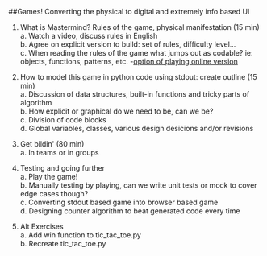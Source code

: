 ##Games! Converting the physical to digital and extremely info based UI

1. What is Mastermind? Rules of the game, physical manifestation (15 min)     
    a. Watch a video, discuss rules in English    
    b. Agree on explicit version to build: set of rules, difficulty level...    
    c. When reading the rules of the game what jumps out as codable? ie: objects, functions, patterns, etc.    -[option of playing online version](http://www.web-games-online.com/mastermind/index.php)

2. How to model this game in python code using stdout: create outline (15 min)    
    a. Discussion of data structures, built-in functions and tricky parts of algorithm           
    b. How explicit or graphical do we need to be, can we be?    
    c. Division of code blocks   
    d. Global variables, classes, various design desicions and/or revisions     

3. Get bildin' (80 min)    
    a. In teams or in groups  

4. Testing and going further    
    a. Play the game!    
    b. Manually testing by playing, can we write unit tests or mock to cover edge cases though?    
    c. Converting stdout based game into browser based game    
    d. Designing counter algorithm to beat generated code every time    

5. Alt Exercises    
    a. Add win function to tic_tac_toe.py      
    b. Recreate tic_tac_toe.py    
